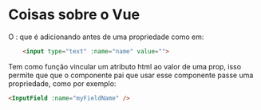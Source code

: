 # Coisas sobre o Vue
O : que é adicionando antes de uma propriedade como em: 
```html
    <input type="text" :name="name" value="">
```
Tem como função vincular um atributo html ao valor de uma prop, isso permite que
que o componente pai que usar esse componente passe uma propriedade, como por 
exemplo:
```html
<InputField :name="myFieldName" />
```